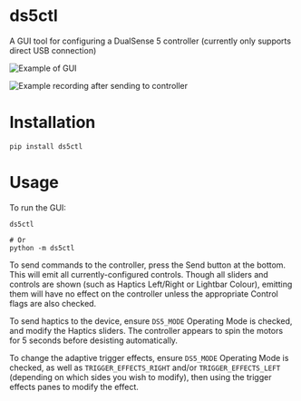 # ds5ctl

A GUI tool for configuring a DualSense 5 controller (currently only supports direct USB connection)

![Example of GUI](https://user-images.githubusercontent.com/33840/174457044-a3320871-bc76-4f20-9f62-ef854517712e.png)

![Example recording after sending to controller](https://user-images.githubusercontent.com/33840/174456917-81cdcd86-f37e-483c-976f-c6381d1b6469.gif)


# Installation

```shell
pip install ds5ctl
```


# Usage

To run the GUI:

```shell
ds5ctl

# Or
python -m ds5ctl
```

To send commands to the controller, press the Send button at the bottom. This will emit all currently-configured controls. Though all sliders and controls are shown (such as Haptics Left/Right or Lightbar Colour), emitting them will have no effect on the controller unless the appropriate Control flags are also checked.

To send haptics to the device, ensure `DS5_MODE` Operating Mode is checked, and modify the Haptics sliders. The controller appears to spin the motors for 5 seconds before desisting automatically.

To change the adaptive trigger effects, ensure `DS5_MODE` Operating Mode is checked, as well as `TRIGGER_EFFECTS_RIGHT` and/or `TRIGGER_EFFECTS_LEFT` (depending on which sides you wish to modify), then using the trigger effects panes to modify the effect.
